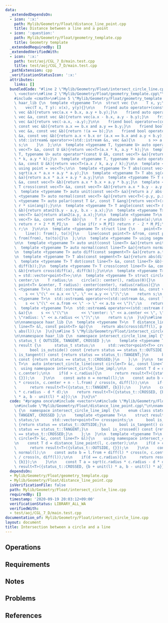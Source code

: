 ```yaml
---
data:
  _extendedDependsOn:
  - icon: ':x:'
    path: Mylib/Geometry/Float/distance_line_point.cpp
    title: Distance between a line and a point
  - icon: ':question:'
    path: Mylib/Geometry/Float/geometry_template.cpp
    title: Geometry template
  _extendedRequiredBy: []
  _extendedVerifiedWith:
  - icon: ':x:'
    path: test/aoj/CGL_7_D/main.test.cpp
    title: test/aoj/CGL_7_D/main.test.cpp
  _pathExtension: cpp
  _verificationStatusIcon: ':x:'
  attributes:
    links: []
  bundledCode: "#line 2 \"Mylib/Geometry/Float/intersect_circle_line.cpp\"\n#include\
    \ <vector>\n#line 2 \"Mylib/Geometry/Float/geometry_template.cpp\"\n#include <iostream>\n\
    #include <cmath>\n#line 5 \"Mylib/Geometry/Float/geometry_template.cpp\"\n\nnamespace\
    \ haar_lib {\n  template <typename T>\n  struct vec {\n    T x, y;\n    vec(){}\n\
    \    vec(T x, T y): x(x), y(y){}\n\n    friend auto operator+(const vec &a, const\
    \ vec &b){return vec(a.x + b.x, a.y + b.y);}\n    friend auto operator-(const\
    \ vec &a, const vec &b){return vec(a.x - b.x, a.y - b.y);}\n    friend auto operator-(const\
    \ vec &a){return vec(-a.x, -a.y);}\n\n    friend bool operator==(const vec &a,\
    \ const vec &b){return a.x == b.x and a.y == b.y;}\n    friend bool operator!=(const\
    \ vec &a, const vec &b){return !(a == b);}\n    friend bool operator<(const vec\
    \ &a, const vec &b){return a.x < b.x or (a.x == b.x and a.y < b.y);}\n\n    friend\
    \ std::istream& operator>>(std::istream &s, vec &a){\n      s >> a.x >> a.y; return\
    \ s;\n    }\n  };\n\n  template <typename T, typename U> auto operator*(const\
    \ vec<T> &a, const U &k){return vec<T>(a.x * k, a.y * k);}\n  template <typename\
    \ T, typename U> auto operator*(const U &k, const vec<T> &a){return vec<T>(a.x\
    \ * k, a.y * k);}\n  template <typename T, typename U> auto operator/(const vec<T>\
    \ &a, const U &k){return vec<T>(a.x / k, a.y / k);}\n\n  template <typename T>\
    \ using point = vec<T>;\n\n  template <typename T> T abs(const vec<T> &a){return\
    \ sqrt(a.x * a.x + a.y * a.y);}\n  template <typename T> T abs_sq(const vec<T>\
    \ &a){return a.x * a.x + a.y * a.y;}\n\n  template <typename T> T dot(const vec<T>\
    \ &a, const vec<T> &b){return a.x * b.x + a.y * b.y;}\n  template <typename T>\
    \ T cross(const vec<T> &a, const vec<T> &b){return a.x * b.y - a.y * b.x;}\n\n\
    \  template <typename T> auto unit(const vec<T> &a){return a / abs(a);}\n  template\
    \ <typename T> auto normal(const vec<T> &p){return vec<T>(-p.y, p.x);}\n\n  template\
    \ <typename T> auto polar(const T &r, const T &ang){return vec<T>(r * cos(ang),\
    \ r * sin(ang));}\n\n  template <typename T> T angle(const vec<T> &a, const vec<T>\
    \ &b){return atan2(b.y - a.y, b.x - a.x);}\n  template <typename T> T phase(const\
    \ vec<T> &a){return atan2(a.y, a.x);}\n\n  template <typename T>\n  T angle_diff(const\
    \ vec<T> &a, const vec<T> &b){\n    T r = phase(b) - phase(a);\n\n    if(r < -M_PI)\
    \ return r + 2 * M_PI;\n    else if(r > M_PI) return r - 2 * M_PI;\n    return\
    \ r;\n  }\n\n\n  template <typename T> struct line {\n    point<T> from, to;\n\
    \    line(): from(), to(){}\n    line(const point<T> &from, const point<T> &to):\
    \ from(from), to(to){}\n  };\n\n  template <typename T> using segment = line<T>;\n\
    \n\n  template <typename T> auto unit(const line<T> &a){return unit(a.to - a.from);}\n\
    \  template <typename T> auto normal(const line<T> &a){return normal(a.to - a.from);}\n\
    \n  template <typename T> auto diff(const segment<T> &a){return a.to - a.from;}\n\
    \n  template <typename T> T abs(const segment<T> &a){return abs(diff(a));}\n\n\
    \  template <typename T> T dot(const line<T> &a, const line<T> &b){return dot(diff(a),\
    \ diff(b));}\n  template <typename T> T cross(const line<T> &a, const line<T>\
    \ &b){return cross(diff(a), diff(b));}\n\n\n  template <typename T> using polygon\
    \ = std::vector<point<T>>;\n\n  template <typename T> struct circle {\n    point<T>\
    \ center;\n    T radius;\n    circle(): center(), radius(0){}\n    circle(const\
    \ point<T> &center, T radius): center(center), radius(radius){}\n  };\n\n  template\
    \ <typename T>\n  std::ostream& operator<<(std::ostream &s, const vec<T> &a){\n\
    \    s << \"(\" << a.x << \", \" << a.y << \")\";\n    return s;\n  }\n\n  template\
    \ <typename T>\n  std::ostream& operator<<(std::ostream &s, const line<T> &a){\n\
    \    s << \"(\" << a.from << \" -> \" << a.to << \")\";\n    return s;\n  }\n\n\
    \  template <typename T>\n  std::ostream& operator<<(std::ostream &s, const circle<T>\
    \ &a){\n    s << \"(\"\n      << \"center: \" << a.center << \", \"\n      <<\
    \ \"radius: \" << a.radius << \")\";\n    return s;\n  }\n}\n#line 3 \"Mylib/Geometry/Float/distance_line_point.cpp\"\
    \n\nnamespace haar_lib {\n  template <typename T>\n  T distance_line_point(const\
    \ line<T> &l, const point<T> &p){\n    return abs(cross(diff(l), p - l.from) /\
    \ abs(l));\n  }\n}\n#line 5 \"Mylib/Geometry/Float/intersect_circle_line.cpp\"\
    \n\nnamespace haar_lib {\n  namespace intersect_circle_line_impl {\n    enum class\
    \ status_t { OUTSIDE, TANGENT, CROSSED };\n    template <typename T>\n    struct\
    \ result {\n      status_t status;\n      std::vector<point<T>> crosspoints;\n\
    \      bool is_outside() const {return status == status_t::OUTSIDE;}\n      bool\
    \ is_tangent() const {return status == status_t::TANGENT;}\n      bool is_crossed()\
    \ const {return status == status_t::CROSSED;}\n    };\n  }\n\n  template <typename\
    \ T>\n  auto intersect_circle_line(const circle<T> &c, const line<T> &l){\n  \
    \  using namespace intersect_circle_line_impl;\n\n    const T d = distance_line_point(l,\
    \ c.center);\n\n    if(d > c.radius){\n      return result<T>({status_t::OUTSIDE,\
    \ {}});\n    }\n\n    const auto n = normal(l);\n    const auto b = l.from + diff(l)\
    \ * cross(n, c.center + n - l.from) / cross(n, diff(l));\n\n    if(d == c.radius){\n\
    \      return result<T>({status_t::TANGENT, {b}});\n    }\n\n    const T a = sqrt(c.radius\
    \ * c.radius - d * d);\n    return result<T>({status_t::CROSSED, {b + unit(l)\
    \ * a, b - unit(l) * a}});\n  }\n}\n"
  code: "#pragma once\n#include <vector>\n#include \"Mylib/Geometry/Float/geometry_template.cpp\"\
    \n#include \"Mylib/Geometry/Float/distance_line_point.cpp\"\n\nnamespace haar_lib\
    \ {\n  namespace intersect_circle_line_impl {\n    enum class status_t { OUTSIDE,\
    \ TANGENT, CROSSED };\n    template <typename T>\n    struct result {\n      status_t\
    \ status;\n      std::vector<point<T>> crosspoints;\n      bool is_outside() const\
    \ {return status == status_t::OUTSIDE;}\n      bool is_tangent() const {return\
    \ status == status_t::TANGENT;}\n      bool is_crossed() const {return status\
    \ == status_t::CROSSED;}\n    };\n  }\n\n  template <typename T>\n  auto intersect_circle_line(const\
    \ circle<T> &c, const line<T> &l){\n    using namespace intersect_circle_line_impl;\n\
    \n    const T d = distance_line_point(l, c.center);\n\n    if(d > c.radius){\n\
    \      return result<T>({status_t::OUTSIDE, {}});\n    }\n\n    const auto n =\
    \ normal(l);\n    const auto b = l.from + diff(l) * cross(n, c.center + n - l.from)\
    \ / cross(n, diff(l));\n\n    if(d == c.radius){\n      return result<T>({status_t::TANGENT,\
    \ {b}});\n    }\n\n    const T a = sqrt(c.radius * c.radius - d * d);\n    return\
    \ result<T>({status_t::CROSSED, {b + unit(l) * a, b - unit(l) * a}});\n  }\n}\n"
  dependsOn:
  - Mylib/Geometry/Float/geometry_template.cpp
  - Mylib/Geometry/Float/distance_line_point.cpp
  isVerificationFile: false
  path: Mylib/Geometry/Float/intersect_circle_line.cpp
  requiredBy: []
  timestamp: '2020-09-19 20:03:12+09:00'
  verificationStatus: LIBRARY_ALL_WA
  verifiedWith:
  - test/aoj/CGL_7_D/main.test.cpp
documentation_of: Mylib/Geometry/Float/intersect_circle_line.cpp
layout: document
title: Intersection between a circle and a line
---
```


## Operations

## Requirements

## Notes

## Problems

## References
